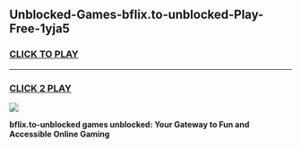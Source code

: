 
## Unblocked-Games-bflix.to-unblocked-Play-Free-1yja5
<h3>
<a href="https://premium76.site?title=bflix.to-unblocked&ref=21A">CLICK TO PLAY</a></h3>
<hr>

<h3>
<a href="https://premium76.site?title=bflix.to-unblocked&ref=21A">CLICK 2 PLAY</a>
  
</h3>

<a href="https://premium76.site?title=bflix.to-unblocked&ref=21A"><img src="https://clearcache.store/games.png"></a>


**bflix.to-unblocked games unblocked: Your Gateway to Fun and Accessible Online Gaming**
